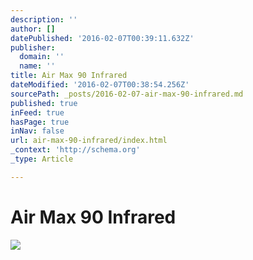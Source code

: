 ```yaml
---
description: ''
author: []
datePublished: '2016-02-07T00:39:11.632Z'
publisher:
  domain: ''
  name: ''
title: Air Max 90 Infrared
dateModified: '2016-02-07T00:38:54.256Z'
sourcePath: _posts/2016-02-07-air-max-90-infrared.md
published: true
inFeed: true
hasPage: true
inNav: false
url: air-max-90-infrared/index.html
_context: 'http://schema.org'
_type: Article

---
```

# Air Max 90 Infrared
![](https://the-grid-user-content.s3-us-west-2.amazonaws.com/b3c0929b-2256-48fa-85f6-4db1f3b9ceaf.png)
